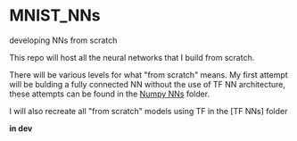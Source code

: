 # MNIST_NNs
developing NNs from scratch

This repo will host all the neural networks that I build from scratch.

There will be various levels for what "from scratch" means. My first attempt will be bulding a fully connected NN without
the use of TF NN architecture, these attempts can be found in the [Numpy NNs](https://github.com/stewartjollymore/MNIST_NNs/tree/main/Numpy%20NNs) folder.

I will also recreate all "from scratch" models using TF in the [TF NNs] folder


**in dev**
